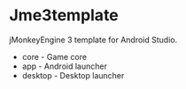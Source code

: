 # Jme3template
jMonkeyEngine 3 template for Android Studio.

* core - Game core
* app - Android launcher
* desktop - Desktop launcher
